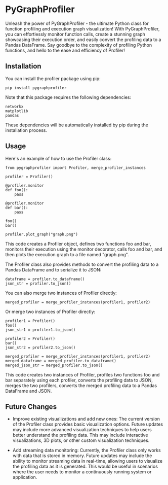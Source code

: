 # PyGraphProfiler

Unleash the power of PyGraphProfiler - the ultimate Python class for function profiling and execution graph visualization! With PyGraphProfiler, you can effortlessly monitor function calls, create a stunning graph showcasing their execution order, and easily convert the profiling data to a Pandas DataFrame. Say goodbye to the complexity of profiling Python functions, and hello to the ease and efficiency of Profiler!

## Installation

You can install the profiler package using pip:

    pip install pygraphprofiler

Note that this package requires the following dependencies:

    networkx
    matplotlib
    pandas

These dependencies will be automatically installed by pip during the installation process.

## Usage

Here's an example of how to use the Profiler class:

    from pygraphprofiler import Profiler, merge_profiler_instances

    profiler = Profiler()

    @profiler.monitor
    def foo():
        pass

    @profiler.monitor
    def bar():
        pass

    foo()
    bar()

    profiler.plot_graph("graph.png")

This code creates a Profiler object, defines two functions foo and bar, monitors their execution using the monitor decorator, calls foo and bar, and then plots the execution graph to a file named "graph.png".

The Profiler class also provides methods to convert the profiling data to a Pandas DataFrame and to serialize it to JSON:

    dataframe = profiler.to_dataframe()
    json_str = profiler.to_json()

You can also merge two instances of Profiler directly:

    merged_profiler = merge_profiler_instances(profiler1, profiler2)

Or merge two instances of Profiler directly:

    profiler1 = Profiler()
    foo()
    json_str1 = profiler1.to_json()

    profiler2 = Profiler()
    bar()
    json_str2 = profiler2.to_json()

    merged_profiler = merge_profiler_instances(profiler1, profiler2)
    merged_dataframe = merged_profiler.to_dataframe()
    merged_json_str = merged_profiler.to_json()


This code creates two instances of Profiler, profiles two functions foo and bar separately using each profiler, converts the profiling data to JSON, merges the two profilers, converts the merged profiling data to a Pandas DataFrame and JSON.

## Future Changes

- Improve existing visualizations and add new ones: The current version of the Profiler class provides basic visualization options. Future updates may include more advanced visualization techniques to help users better understand the profiling data. This may include interactive visualizations, 3D plots, or other custom visualization techniques.

- Add streaming data monitoring: Currently, the Profiler class only works with data that is stored in memory. Future updates may include the ability to monitor streaming data in real-time, allowing users to visualize the profiling data as it is generated. This would be useful in scenarios where the user needs to monitor a continuously running system or application.